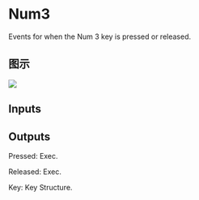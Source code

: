 # Num3

Events for when the Num 3 key is pressed or released.

## 图示

![]($-20221218-19261528.png)

## Inputs

## Outputs

Pressed: Exec.

Released: Exec.

Key: Key Structure.

